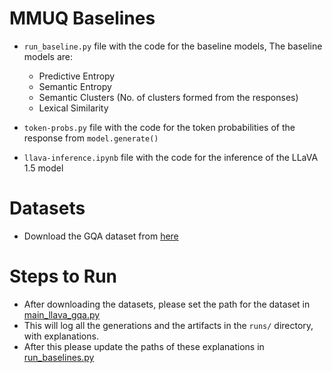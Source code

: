 # MMUQ Baselines
- `run_baseline.py` file with the code for the baseline models, The baseline models are:
    - Predictive Entropy
    - Semantic Entropy
    - Semantic Clusters (No. of clusters formed from the responses)
    - Lexical Similarity 

- `token-probs.py` file with the code for the token probabilities of the response from `model.generate()`
- `llava-inference.ipynb` file with the code for the inference of the LLaVA 1.5 model

# Datasets
- Download the GQA dataset from [here](https://cs.stanford.edu/people/dorarad/gqa/download.html)

# Steps to Run 
- After downloading the datasets, please set the path for the dataset in [main_llava_gqa.py](https://github.com/trilokpadhi/mmuq-baselines/blob/main/main_llava_gqa.py)
- This will log all the generations and the artifacts in the `runs/` directory, with explanations.
- After this please update the paths of these explanations in [run_baselines.py](https://github.com/trilokpadhi/mmuq-baselines/blob/main/run_baselines.py)
